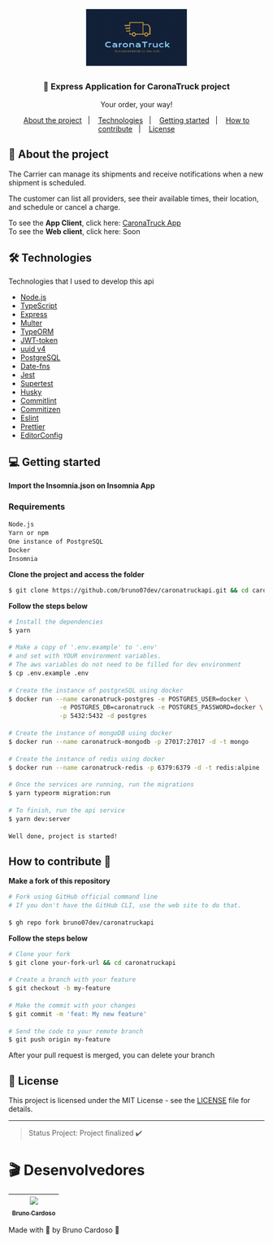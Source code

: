 <h1 align="center">
  <img alt="Logo" src="src/assets/logo.png" width="200px">
</h1>

<h3 align="center">
  🚚 Express Application for CaronaTruck project
</h3>

<p align="center">Your order, your way!</p>

<p align="center">
  <a href="#%EF%B8%8F-about-the-project">About the project</a>&nbsp;&nbsp;&nbsp;|&nbsp;&nbsp;&nbsp;
  <a href="#-technologies">Technologies</a>&nbsp;&nbsp;&nbsp;|&nbsp;&nbsp;&nbsp;
  <a href="#-getting-started">Getting started</a>&nbsp;&nbsp;&nbsp;|&nbsp;&nbsp;&nbsp;
  <a href="#-how-to-contribute">How to contribute</a>&nbsp;&nbsp;&nbsp;|&nbsp;&nbsp;&nbsp;
  <a href="#-license">License</a>
</p>

## 📝 About the project


The Carrier can manage its shipments and receive notifications when a new shipment is scheduled.

The customer can list all providers, see their available times, their location, and schedule or cancel a charge.

To see the **App Client**, click here: [CaronaTruck App](https://github.com/bruno07dev/appcaronatruck)</br>
To see the **Web client**, click here: Soon

## 🛠 Technologies

Technologies that I used to develop this api

- [Node.js](https://nodejs.org/)
- [TypeScript](https://www.typescriptlang.org/)
- [Express](https://expressjs.com/)
- [Multer](https://github.com/expressjs/multer)
- [TypeORM](https://typeorm.io/)
- [JWT-token](https://jwt.io/)
- [uuid v4](https://www.npmjs.com/package/uuidv4)
- [PostgreSQL](https://www.postgresql.org/)
- [Date-fns](https://www.npmjs.com/package/date-fns)
- [Jest](https://jestjs.io/)
- [Supertest](https://www.npmjs.com/package/supertest)
- [Husky](https://github.com/typicode/husky)
- [Commitlint](https://github.com/conventional-changelog/commitlint)
- [Commitizen](https://github.com/commitizen/cz-cli)
- [Eslint](https://eslint.org/)
- [Prettier](https://prettier.io/)
- [EditorConfig](https://editorconfig.org/)

## 💻 Getting started
**Import the Insomnia.json on Insomnia App**

### Requirements

```bash
Node.js
Yarn or npm
One instance of PostgreSQL
Docker
Insomnia
```

**Clone the project and access the folder**

```bash
$ git clone https://github.com/bruno07dev/caronatruckapi.git && cd caronatruckapi
```

**Follow the steps below**

```bash
# Install the dependencies
$ yarn

# Make a copy of '.env.example' to '.env'
# and set with YOUR environment variables.
# The aws variables do not need to be filled for dev environment
$ cp .env.example .env

# Create the instance of postgreSQL using docker
$ docker run --name caronatruck-postgres -e POSTGRES_USER=docker \
              -e POSTGRES_DB=caronatruck -e POSTGRES_PASSWORD=docker \
              -p 5432:5432 -d postgres

# Create the instance of mongoDB using docker
$ docker run --name caronatruck-mongodb -p 27017:27017 -d -t mongo

# Create the instance of redis using docker
$ docker run --name caronatruck-redis -p 6379:6379 -d -t redis:alpine

# Once the services are running, run the migrations
$ yarn typeorm migration:run

# To finish, run the api service
$ yarn dev:server

Well done, project is started!
```

## How to contribute 🤝

**Make a fork of this repository**

```bash
# Fork using GitHub official command line
# If you don't have the GitHub CLI, use the web site to do that.

$ gh repo fork bruno07dev/caronatruckapi
```
**Follow the steps below**

```bash
# Clone your fork
$ git clone your-fork-url && cd caronatruckapi

# Create a branch with your feature
$ git checkout -b my-feature

# Make the commit with your changes
$ git commit -m 'feat: My new feature'

# Send the code to your remote branch
$ git push origin my-feature
```

After your pull request is merged, you can delete your branch

## 📝 License

This project is licensed under the MIT License - see the [LICENSE](LICENSE) file for details.

---

> Status Project: Project finalized :heavy_check_mark:
# 🎬 Desenvolvedores

[<img src="https://avatars.githubusercontent.com/u/66931016?s=460&u=68bdaab4339d594139e0f083a0346b30ddb8402d&v=4" width=115 > <br> <sub> Bruno Cardoso </sub>](https://www.linkedin.com/in/bruno-s-cardoso/) |
| :---: |

Made with 💜 by Bruno Cardoso 👋
